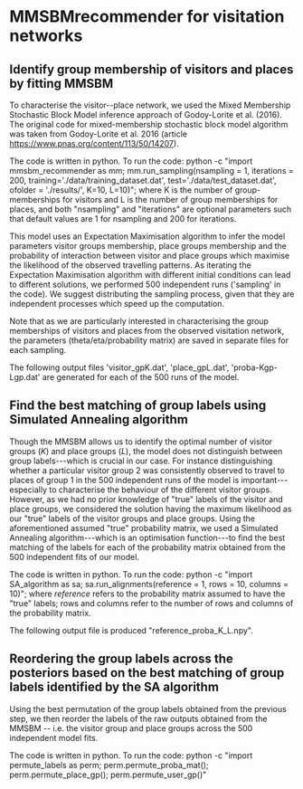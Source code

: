 # MMSBMrecommender for visitation networks 

## Identify group membership of visitors and places by fitting MMSBM
To characterise the visitor--place network, we used the Mixed Membership Stochastic Block Model inference approach of Godoy-Lorite et al. (2016). 
The original code for mixed-membership stochastic block model algorithm was taken from Godoy-Lorite et al. 2016 (article https://www.pnas.org/content/113/50/14207).

The code is written in python. To run the code:
python -c "import mmsbm_recommender as mm; mm.run_sampling(nsampling = 1, iterations = 200, training='./data/training_dataset.dat', test='./data/test_dataset.dat', ofolder = './results/', K=10, L=10)"; where K is the number of group-memberships for visitors and L is the number of group memberships for places, and both "nsampling" and "iterations" are optional parameters such that default values are 1 for nsampling and 200 for iterations.

This model uses an Expectation Maximisation algorithm to infer the model parameters visitor groups membership, place groups membership and the probability of interaction between visitor and place groups which maximise the likelihood of the observed travelling patterns. 
As iterating the Expectation Maximisation algorithm with different initial conditions can lead to different solutions, we performed 500 independent runs ('sampling' in the code). We suggest distributing the sampling process, given that they are independent processes which speed up the computation.

Note that as we are particularly interested in characterising the group memberships of visitors and places from the observed visitation network, the parameters (theta/eta/probability matrix) are saved in separate files for each sampling. 

The following output files 'visitor_gpK.dat', 'place_gpL.dat', 'proba-Kgp-Lgp.dat' are generated for each of the 500 runs of the model.

## Find the best matching of group labels using Simulated Annealing algorithm
Though the MMSBM allows us to identify the optimal number of visitor groups (*K*) and place groups (*L*), the model does not distinguish between group labels---which is crucial in our case. For instance distinguishing whether a particular visitor group 2 was consistently observed to travel to places of group 1 in the 500 independent runs of the model is important---especially to characterise the behaviour of the different visitor groups. However, as we had no prior knowledge of "true" labels of the visitor and place groups, we considered the solution having the maximum likelihood as our "true" labels of the visitor groups and place groups. Using the aforementioned assumed "true" probability matrix, we used a Simulated Annealing algorithm---which is an optimisation function---to find the best matching of the labels for each of the probability matrix obtained from the 500 independent fits of our model. 

The code is written in python. To run the code:
python -c "import SA_algorithm as sa; sa.run_alignments(reference = 1, rows = 10, columns = 10)"; where *reference* refers to the probability matrix assumed to have the "true" labels; rows and columns refer to the number of rows and columns of the probability matrix.

The following output file is produced "reference_proba_K_L.npy".

## Reordering the group labels across the posteriors based on the best matching of group labels identified by the SA algorithm
Using the best permutation of the group labels obtained from the previous step, we then reorder the labels of the raw outputs obtained from the MMSBM -- i.e. the visitor group and place groups across the 500 independent model fits. 

The code is written in python. To run the code:
python -c "import permute_labels as perm; perm.permute_proba_mat(); perm.permute_place_gp(); perm.permute_user_gp()"
